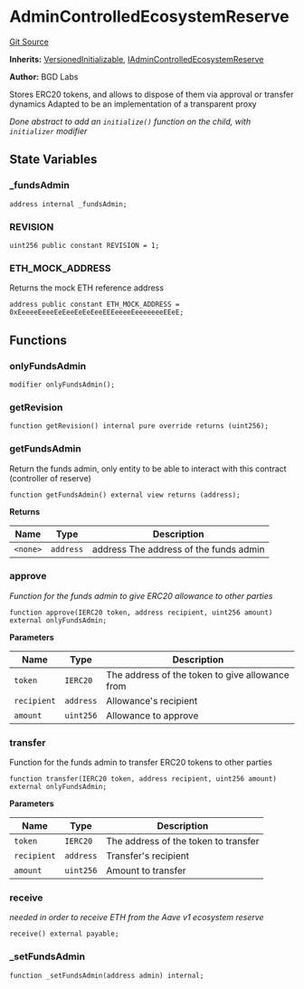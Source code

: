 # AdminControlledEcosystemReserve

[Git Source](https://github.com/Increment-Finance/peripheral-contracts/blob/50135f16a3332e293d1be01434556e7e68cc2f26/contracts/AdminControlledEcosystemReserve.sol)

**Inherits:**
[VersionedInitializable](/contracts/AdminControlledEcosystemReserve.sol/abstract.VersionedInitializable.md), [IAdminControlledEcosystemReserve](/contracts/interfaces/IAdminControlledEcosystemReserve.sol/interface.IAdminControlledEcosystemReserve.md)

**Author:**
BGD Labs

Stores ERC20 tokens, and allows to dispose of them via approval or transfer dynamics
Adapted to be an implementation of a transparent proxy

_Done abstract to add an `initialize()` function on the child, with `initializer` modifier_

## State Variables

### \_fundsAdmin

```solidity
address internal _fundsAdmin;
```

### REVISION

```solidity
uint256 public constant REVISION = 1;
```

### ETH_MOCK_ADDRESS

Returns the mock ETH reference address

```solidity
address public constant ETH_MOCK_ADDRESS = 0xEeeeeEeeeEeEeeEeEeEeeEEEeeeeEeeeeeeeEEeE;
```

## Functions

### onlyFundsAdmin

```solidity
modifier onlyFundsAdmin();
```

### getRevision

```solidity
function getRevision() internal pure override returns (uint256);
```

### getFundsAdmin

Return the funds admin, only entity to be able to interact with this contract (controller of reserve)

```solidity
function getFundsAdmin() external view returns (address);
```

**Returns**

| Name     | Type      | Description                            |
| -------- | --------- | -------------------------------------- |
| `<none>` | `address` | address The address of the funds admin |

### approve

_Function for the funds admin to give ERC20 allowance to other parties_

```solidity
function approve(IERC20 token, address recipient, uint256 amount) external onlyFundsAdmin;
```

**Parameters**

| Name        | Type      | Description                                     |
| ----------- | --------- | ----------------------------------------------- |
| `token`     | `IERC20`  | The address of the token to give allowance from |
| `recipient` | `address` | Allowance's recipient                           |
| `amount`    | `uint256` | Allowance to approve                            |

### transfer

Function for the funds admin to transfer ERC20 tokens to other parties

```solidity
function transfer(IERC20 token, address recipient, uint256 amount) external onlyFundsAdmin;
```

**Parameters**

| Name        | Type      | Description                          |
| ----------- | --------- | ------------------------------------ |
| `token`     | `IERC20`  | The address of the token to transfer |
| `recipient` | `address` | Transfer's recipient                 |
| `amount`    | `uint256` | Amount to transfer                   |

### receive

_needed in order to receive ETH from the Aave v1 ecosystem reserve_

```solidity
receive() external payable;
```

### \_setFundsAdmin

```solidity
function _setFundsAdmin(address admin) internal;
```
